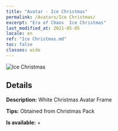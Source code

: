 ```yaml
---
title: "Avatar - Ice Christmas"
permalink: /Avatars/Ice Christmas/
excerpt: "Era of Chaos  Ice Christmas"
last_modified_at: 2021-05-05
locale: en
ref: "Ice Christmas.md"
toc: false
classes: wide
---
```

 ![Ice Christmas](/images/a/avatarFrame_48.png)

## Details

 **Description:** White Christmas Avatar Frame 

 **Tips:** Obtained from Christmas Pack 

 **Is available:**  + 

